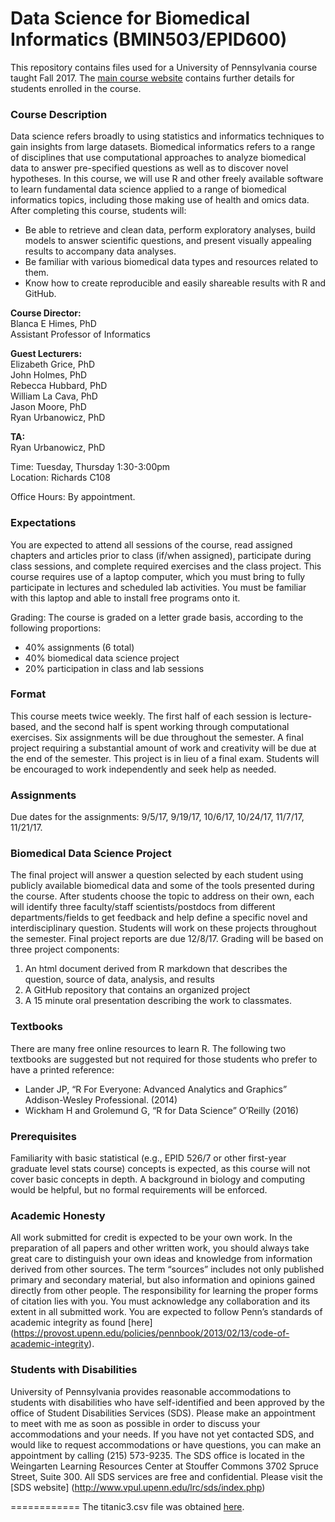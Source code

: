 Data Science for Biomedical Informatics (BMIN503/EPID600)
============
This repository contains files used for a University of Pennsylvania course taught Fall 2017. The [main course website](https://canvas.upenn.edu/courses/1369605) contains further details for students enrolled in the course.

### Course Description
Data science refers broadly to using statistics and informatics techniques to gain insights from large datasets. Biomedical informatics refers to a range of disciplines that use computational approaches to analyze biomedical data to answer pre-specified questions as well as to discover novel hypotheses. In this course, we will use R and other freely available software to learn fundamental data science applied to a range of biomedical informatics topics, including those making use of health and omics data. After completing this course, students will:
*	Be able to retrieve and clean data, perform exploratory analyses, build models to answer scientific questions, and present visually appealing results to accompany data analyses. 
*	Be familiar with various biomedical data types and resources related to them.
*	Know how to create reproducible and easily shareable results with R and GitHub.

**Course Director:** <br>
Blanca E Himes, PhD <br>
Assistant Professor of Informatics <br>

**Guest Lecturers:** <br>
Elizabeth Grice, PhD <br>
John Holmes, PhD <br>
Rebecca Hubbard, PhD <br>
William La Cava, PhD <br>
Jason Moore, PhD <br>
Ryan Urbanowicz, PhD <br>

**TA:** <br>
Ryan Urbanowicz, PhD <br>

Time: Tuesday, Thursday 1:30-3:00pm <br>
Location: Richards C108 <br>

Office Hours: By appointment. <br>

### Expectations
You are expected to attend all sessions of the course, read assigned chapters and articles prior to class (if/when assigned), participate during class sessions, and complete required exercises and the class project.  This course requires use of a laptop computer, which you must bring to fully participate in lectures and scheduled lab activities. You must be familiar with this laptop and able to install free programs onto it. 

Grading: The course is graded on a letter grade basis, according to the following proportions:
* 40% assignments (6 total)
* 40% biomedical data science project
* 20% participation in class and lab sessions

### Format
This course meets twice weekly. The first half of each session is lecture-based, and the second half is spent working through computational exercises. Six assignments will be due throughout the semester. A final project requiring a substantial amount of work and creativity will be due at the end of the semester. This project is in lieu of a final exam. Students will be encouraged to work independently and seek help as needed.

### Assignments
Due dates for the assignments: 9/5/17, 9/19/17, 10/6/17, 10/24/17, 11/7/17, 11/21/17.

### Biomedical Data Science Project
The final project will answer a question selected by each student using publicly available biomedical data and some of the tools presented during the course. After students choose the topic to address on their own, each will identify three faculty/staff scientists/postdocs from different departments/fields to get feedback and help define a specific novel and interdisciplinary question. Students will work on these projects throughout the semester. Final project reports are due 12/8/17. Grading will be based on three project components: 

1. An html document derived from R markdown that describes the question, source of data, analysis, and results
2. A GitHub repository that contains an organized project
3. A 15 minute oral presentation describing the work to classmates.

### Textbooks
There are many free online resources to learn R. The following two textbooks are suggested but not required for those students who prefer to have a printed reference:
* Lander JP, “R For Everyone: Advanced Analytics and Graphics” Addison-Wesley Professional. (2014)
* Wickham H and Grolemund G, “R for Data Science” O’Reilly (2016) 

### Prerequisites 
Familiarity with basic statistical (e.g., EPID 526/7 or other first-year graduate level stats course) concepts is expected, as this course will not cover basic concepts in depth. A background in biology and computing would be helpful, but no formal requirements will be enforced. 

### Academic Honesty
All work submitted for credit is expected to be your own work. In the preparation of all papers and other written work, you should always take great care to distinguish your own ideas and knowledge from information derived from other sources. The term “sources” includes not only published primary and secondary material, but also information and opinions gained directly from other people. The responsibility for learning the proper forms of citation lies with you. You must acknowledge any collaboration and its extent in all submitted work. You are expected to follow Penn’s standards of academic integrity as found [here] (https://provost.upenn.edu/policies/pennbook/2013/02/13/code-of-academic-integrity).

### Students with Disabilities
University of Pennsylvania provides reasonable accommodations to students with disabilities who have self-identified and been approved by the office of Student Disabilities Services (SDS). Please make an appointment to meet with me as soon as possible in order to discuss your accommodations and your needs. If you have not yet contacted SDS, and would like to request accommodations or have questions, you can make an appointment by calling (215) 573-9235. The SDS office is located in the Weingarten Learning Resources Center at Stouffer Commons 3702 Spruce Street, Suite 300. All SDS services are free and confidential. Please visit the [SDS website] (http://www.vpul.upenn.edu/lrc/sds/index.php)

============
The titanic3.csv file was obtained [here](http://biostat.mc.vanderbilt.edu/wiki/Main/DataSets).

